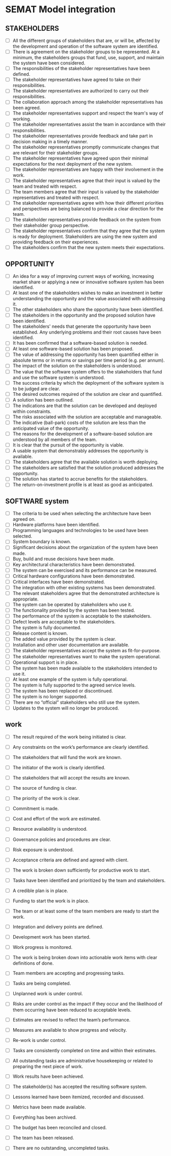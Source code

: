 # SEMAT Model integration

## STAKEHOLDERS

- [ ] All the different groups of stakeholders that are, or will be, affected by the development and operation of the software system are identified.
- [ ] There is agreement on the stakeholder groups to be represented. At a minimum, the stakeholders groups that fund, use, support, and maintain the system have been considered.
- [ ] The responsibilities of the stakeholder representatives have been defined.
- [ ] The stakeholder representatives have agreed to take on their responsibilities.
- [ ] The stakeholder representatives are authorized to carry out their responsibilities.
- [ ] The collaboration approach among the stakeholder representatives has been agreed.
- [ ] The stakeholder representatives support and respect the team's way of working.
- [ ] The stakeholder representatives assist the team in accordance with their responsibilities.
- [ ] The stakeholder representatives provide feedback and take part in decision making in a timely manner.
- [ ] The stakeholder representatives promptly communicate changes that are relevant for their stakeholder groups.
- [ ] The stakeholder representatives have agreed upon their minimal expectations for the next deployment of the new system.
- [ ] The stakeholder representatives are happy with their involvement in the work.
- [ ] The stakeholder representatives agree that their input is valued by the team and treated with respect.
- [ ] The team members agree that their input is valued by the stakeholder representatives and treated with respect.
- [ ] The stakeholder representatives agree with how their different priorities and perspectives are being balanced to provide a clear direction for the team.
- [ ] The stakeholder representatives provide feedback on the system from their stakeholder group perspective.
- [ ] The stakeholder representatives confirm that they agree that the system is ready for deployment.
Stakeholders are using the new system and providing feedback on their experiences.
- [ ] The stakeholders confirm that the new system meets their expectations.

## OPPORTUNITY

- [ ] An idea for a way of improving current ways of working, increasing market share or applying a new or innovative software system has been identified.
- [ ] At least one of the stakeholders wishes to make an investment in better understanding the opportunity and the value associated with addressing it.
- [ ] The other stakeholders who share the opportunity have been identified.
- [ ] The stakeholders in the opportunity and the proposed solution have been identified.
- [ ] The stakeholders' needs that generate the opportunity have been established.
Any underlying problems and their root causes have been identified.
- [ ] It has been confirmed that a software-based solution is needed.
- [ ] At least one software-based solution has been proposed.
- [ ] The value of addressing the opportunity has been quantified either in absolute terms or in returns or savings per time period (e.g. per annum).
- [ ] The impact of the solution on the stakeholders is understood.
- [ ] The value that the software system offers to the stakeholders that fund and use the software system is understood.
- [ ] The success criteria by which the deployment of the software system is to be judged are clear.
- [ ] The desired outcomes required of the solution are clear and quantified.
- [ ] A solution has been outlined.
- [ ] The indications are that the solution can be developed and deployed within constraints.
- [ ] The risks associated with the solution are acceptable and manageable.
- [ ] The indicative (ball-park) costs of the solution are less than the anticipated value of the opportunity.
- [ ] The reasons for the development of a software-based solution are understood by all members of the team.
- [ ] It is clear that the pursuit of the opportunity is viable.
- [ ] A usable system that demonstrably addresses the opportunity is available.
- [ ] The stakeholders agree that the available solution is worth deploying.
- [ ] The stakeholders are satisfied that the solution produced addresses the opportunity.
- [ ] The solution has started to accrue benefits for the stakeholders.
- [ ] The return-on-investment profile is at least as good as anticipated.

## SOFTWARE system

- [ ] The criteria to be used when selecting the architecture have been agreed on.
- [ ] Hardware platforms have been identified.
- [ ] Programming languages and technologies to be used have been selected.
- [ ] System boundary is known.
- [ ] Significant decisions about the organization of the system have been made.
- [ ] Buy, build and reuse decisions have been made.
- [ ] Key architectural characteristics have been demonstrated.
- [ ] The system can be exercised and its performance can be measured.
- [ ] Critical hardware configurations have been demonstrated.
- [ ] Critical interfaces have been demonstrated.
- [ ] The integration with other existing systems has been demonstrated.
- [ ] The relevant stakeholders agree that the demonstrated architecture is appropriate.
- [ ] The system can be operated by stakeholders who use it.
- [ ] The functionality provided by the system has been tested.
- [ ] The performance of the system is acceptable to the stakeholders.
- [ ] Defect levels are acceptable to the stakeholders.
- [ ] The system is fully documented.
- [ ] Release content is known.
- [ ] The added value provided by the system is clear.
- [ ] Installation and other user documentation are available.
- [ ] The stakeholder representatives accept the system as fit-for-purpose.
- [ ] The stakeholder representatives want to make the system operational.
- [ ] Operational support is in place.
- [ ] The system has been made available to the stakeholders intended to use it.
- [ ] At least one example of the system is fully operational.
- [ ] The system is fully supported to the agreed service levels.
- [ ] The system has been replaced or discontinued.
- [ ] The system is no longer supported.
- [ ] There are no “official” stakeholders who still use the system.
- [ ] Updates to the system will no longer be produced.

## work

- [ ] The result required of the work being initiated is clear.
- [ ] Any constraints on the work’s performance are clearly identified.
- [ ] The stakeholders that will fund the work are known.
- [ ] The initiator of the work is clearly identified.
- [ ] The stakeholders that will accept the results are known.
- [ ] The source of funding is clear.
- [ ] The priority of the work is clear.
- [ ] Commitment is made.
- [ ] Cost and effort of the work are estimated.
- [ ] Resource availability is understood.
- [ ] Governance policies and procedures are clear.
- [ ] Risk exposure is understood.
- [ ] Acceptance criteria are defined and agreed with client.
- [ ] The work is broken down sufficiently for productive work to start.
- [ ] Tasks have been identified and prioritized by the team and stakeholders.
- [ ] A credible plan is in place.
- [ ] Funding to start the work is in place.
- [ ] The team or at least some of the team members are ready to start the work.
- [ ] Integration and delivery points are defined.
- [ ] Development work has been started.
- [ ] Work progress is monitored.
- [ ] The work is being broken down into actionable work items with clear definitions of done.
- [ ] Team members are accepting and progressing tasks.
- [ ] Tasks are being completed.
- [ ] Unplanned work is under control.
- [ ] Risks are under control as the impact if they occur and the likelihood of them occurring have been reduced to acceptable levels.
- [ ] Estimates are revised to reflect the team’s performance.
- [ ] Measures are available to show progress and velocity.
- [ ] Re-work is under control.
- [ ] Tasks are consistently completed on time and within their estimates.
- [ ] All outstanding tasks are administrative housekeeping or related to preparing the next piece of work.
- [ ] Work results have been achieved.
- [ ] The stakeholder(s) has accepted the resulting software system.
- [ ] Lessons learned have been itemized, recorded and discussed.
- [ ] Metrics have been made available.
- [ ] Everything has been archived.
- [ ] The budget has been reconciled and closed.
- [ ] The team has been released.
- [ ] There are no outstanding, uncompleted tasks.

